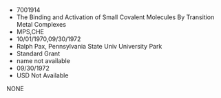 * 7001914
* The Binding and Activation of Small Covalent      Molecules By Transition Metal Complexes
* MPS,CHE
* 10/01/1970,09/30/1972
* Ralph Pax, Pennsylvania State Univ University Park
* Standard Grant
*   name not available
* 09/30/1972
* USD Not Available

NONE